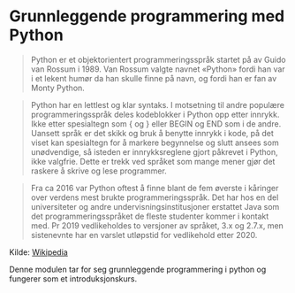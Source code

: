 # Grunnleggende programmering med Python

> Python er et objektorientert programmeringsspråk startet på av Guido van Rossum i 1989. Van Rossum valgte navnet «Python» fordi han var i et lekent humør da han skulle finne på navn, og fordi han er fan av Monty Python.

> Python har en lettlest og klar syntaks. I motsetning til andre populære programmeringsspråk deles kodeblokker i Python opp etter innrykk. Ikke etter spesialtegn som { og } eller BEGIN og END som i de andre. Uansett språk er det skikk og bruk å benytte innrykk i kode, på det viset kan spesialtegn for å markere begynnelse og slutt ansees som unødvendige, så isteden er innrykksreglene gjort påkrevet i Python, ikke valgfrie. Dette er trekk ved språket som mange mener gjør det raskere å skrive og lese programmer.

> Fra ca 2016 var Python oftest å finne blant de fem øverste i kåringer over verdens mest brukte programmeringsspråk. Det har hos en del universiteter og andre undervisningsinstitusjoner erstattet Java som det programmeringsspråket de fleste studenter kommer i kontakt med. Pr 2019 vedlikeholdes to versjoner av språket, 3.x og 2.7.x, men sistenevnte har en varslet utløpstid for vedlikehold etter 2020.

Kilde: [Wikipedia](https://no.wikipedia.org/wiki/Python)

Denne modulen tar for seg grunnleggende programmering i python og fungerer som et introduksjonskurs.